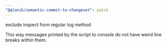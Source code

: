 ```yaml
---
"@qlonik/semantic-commit-to-changeset": patch
---
```


exclude inspect from regular log method

This way messages printed by the script to console do not have weird
line breaks within them.
